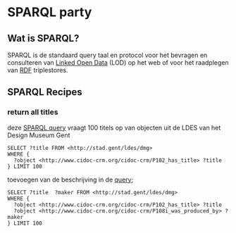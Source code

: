 # SPARQL party  

## Wat is SPARQL? 

SPARQL is de standaard query taal en protocol voor het bevragen en consulteren van [Linked Open Data](https://www.w3.org/egov/wiki/Linked_Open_Data) (LOD) op het web of voor het raadplegen van [RDF](https://www.w3.org/RDF/) triplestores. 

## SPARQL Recipes

### return all titles
deze [SPARQL query](http://query.linkeddatafragments.org/#datasources=https%3A%2F%2Fstad.gent%2Fsparql&query=SELECT%20%3Ftitle%20FROM%20%3Chttp%3A%2F%2Fstad.gent%2Fldes%2Fdmg%3E%20%0AWHERE%20%7B%20%0A%20%20%3Fobject%20%3Chttp%3A%2F%2Fwww.cidoc-crm.org%2Fcidoc-crm%2FP102_has_title%3E%20%3Ftitle%0A%7D%20LIMIT%20100) vraagt 100 titels op van objecten uit de LDES van het Design Museum Gent 

```sparql
SELECT ?title FROM <http://stad.gent/ldes/dmg> 
WHERE { 
  ?object <http://www.cidoc-crm.org/cidoc-crm/P102_has_title> ?title
} LIMIT 100
```
toevoegen van de beschrijving in de [query](http://query.linkeddatafragments.org/#datasources=https%3A%2F%2Fstad.gent%2Fsparql&query=SELECT%20%3Ftitle%20%20%3Fbeschrijving%20FROM%20%3Chttp%3A%2F%2Fstad.gent%2Fldes%2Fdmg%3E%20%0AWHERE%20%7B%20%0A%20%20%3Fobject%20%3Chttp%3A%2F%2Fwww.cidoc-crm.org%2Fcidoc-crm%2FP102_has_title%3E%20%3Ftitle.%0A%20%20%3Fobject%20%3Chttp%3A%2F%2Fwww.cidoc-crm.org%2Fcidoc-crm%2FP3_has_note%3E%20%3Fbeschrijving%0A%7D%20LIMIT%20100); 

```sparql
SELECT ?title  ?maker FROM <http://stad.gent/ldes/dmg> 
WHERE { 
  ?object <http://www.cidoc-crm.org/cidoc-crm/P102_has_title> ?title
  ?object <http://www.cidoc-crm.org/cidoc-crm/P108i_was_produced_by> ?maker
} LIMIT 100
```
